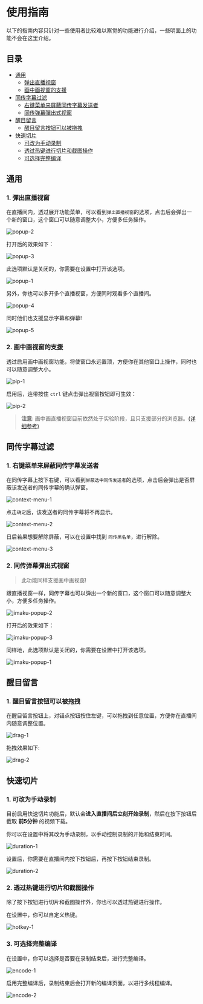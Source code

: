 

# 使用指南

以下的指南内容只针对一些使用者比较难以察觉的功能进行介绍，一些明面上的功能不会在这里介绍。

## 目录

- [通用](#通用)
  - [弹出直播视窗](#1-弹出直播视窗)
  - [画中画视窗的支援](#2-画中画视窗的支援)
- [同传字幕过滤](#同传字幕过滤)
    - [右键菜单来屏蔽同传字幕发送者](#1-右键菜单来屏蔽同传字幕发送者)
    - [同传弹幕彈出式视窗](#2-同传弹幕彈出式视窗)
- [醒目留言](#醒目留言)
    - [醒目留言按钮可以被拖拽](#1-醒目留言按钮可以被拖拽)
- [快速切片](#快速切片)
    - [可改为手动录制](#1-可改为手动录制)
    - [透过热键进行切片和截图操作](#2-透过热键进行切片和截图操作)
    - [可选择完整编译](#3-可选择完整编译)

## 通用

### 1. 彈出直播视窗

在直播间内，透过展开功能菜单，可以看到`弹出直播视窗`的选项，点击后会弹出一个新的窗口，这个窗口可以随意调整大小，方便多任务操作。

![popup-2](https://cdn.jsdelivr.net/gh/eric2788/bilibili-vup-stream-enhancer@web/tutorials/content/popup-2.png)

打开后的效果如下：

![popup-3](https://cdn.jsdelivr.net/gh/eric2788/bilibili-vup-stream-enhancer@web/tutorials/content/popup-3.png)

此选项默认是关闭的，你需要在设置中打开该选项。

![popup-1](https://cdn.jsdelivr.net/gh/eric2788/bilibili-vup-stream-enhancer@web/tutorials/content/popup-1.png)

另外，你也可以多开多个直播视窗，方便同时观看多个直播间。

![popup-4](https://cdn.jsdelivr.net/gh/eric2788/bilibili-vup-stream-enhancer@web/tutorials/content/popup-4.png)

同时他们也支援显示字幕和弹幕!

![popup-5](https://cdn.jsdelivr.net/gh/eric2788/bilibili-vup-stream-enhancer@web/tutorials/content/popup-5.png)

### 2. 画中画视窗的支援

透过启用画中画视窗功能，将使窗口永远置顶，方便你在其他窗口上操作，同时也可以随意调整大小。

![pip-1](https://cdn.jsdelivr.net/gh/eric2788/bilibili-vup-stream-enhancer@web/tutorials/content/pip-1.png)

启用后，连带按住 `ctrl` 键点击彈出视窗按钮即可生效：

![pip-2](https://cdn.jsdelivr.net/gh/eric2788/bilibili-vup-stream-enhancer@web/tutorials/content/pip-2.png)

> **注意**: 画中画直播视窗目前依然处于实验阶段，且只支援部分的浏览器。[(详细参考)](https://developer.mozilla.org/en-US/docs/Web/API/Document_Picture-in-Picture_API)


## 同传字幕过滤

### 1. 右键菜单来屏蔽同传字幕发送者

在同传字幕上按下右键，可以看到`屏蔽选中同传发送者`的选项，点击后会彈出是否屏蔽该发送者的同传字幕的确认弹窗。

![context-menu-1](https://cdn.jsdelivr.net/gh/eric2788/bilibili-vup-stream-enhancer@web/tutorials/jimaku/context-menu-1.png)

点击`确定`后，该发送者的同传字幕将不再显示。

![context-menu-2](https://cdn.jsdelivr.net/gh/eric2788/bilibili-vup-stream-enhancer@web/tutorials/jimaku/context-menu-2.png)

日后若果想要解除屏蔽，可以在设置中找到 `同传黑名单`，进行解除。

![context-menu-3](https://cdn.jsdelivr.net/gh/eric2788/bilibili-vup-stream-enhancer@web/tutorials/jimaku/context-menu-3.png)

### 2. 同传弹幕彈出式视窗

> 此功能同样支援画中画视窗!

跟直播视窗一样，同传字幕也可以弹出一个新的窗口，这个窗口可以随意调整大小，方便多任务操作。

![jimaku-popup-2](https://cdn.jsdelivr.net/gh/eric2788/bilibili-vup-stream-enhancer@web/tutorials/jimaku/jimaku-popup-2.png)

打开后的效果如下：

![jimaku-popup-3](https://cdn.jsdelivr.net/gh/eric2788/bilibili-vup-stream-enhancer@web/tutorials/jimaku/jimaku-popup-3.png)

同样地，此选项默认是关闭的，你需要在设置中打开该选项。

![jimaku-popup-1](https://cdn.jsdelivr.net/gh/eric2788/bilibili-vup-stream-enhancer@web/tutorials/jimaku/jimaku-popup-1.png)


## 醒目留言

### 1. 醒目留言按钮可以被拖拽

在醒目留言按钮上，对锚点按钮按住左键，可以拖拽到任意位置，方便你在直播间内随意调整位置。

![drag-1](https://cdn.jsdelivr.net/gh/eric2788/bilibili-vup-stream-enhancer@web/tutorials/superchat/drag-1.png)

拖拽效果如下:

![drag-2](https://cdn.jsdelivr.net/gh/eric2788/bilibili-vup-stream-enhancer@web/tutorials/superchat/drag-2.gif)

## 快速切片

### 1. 可改为手动录制

目前启用快速切片功能后，默认会**进入直播间后立刻开始录制**，然后在按下按钮后截取 **前5分钟** 的视频下载。

你可以在设置中将其改为手动录制，以手动控制录制的开始和结束时间。

![duration-1](https://cdn.jsdelivr.net/gh/eric2788/bilibili-vup-stream-enhancer@web/tutorials/recorder/duration-1.png)

设置后，你需要在直播间内按下按钮后，再按下按钮结束录制。

![duration-2](https://cdn.jsdelivr.net/gh/eric2788/bilibili-vup-stream-enhancer@web/tutorials/recorder/duration-2.png)

### 2. 透过热键进行切片和截图操作

除了按下按钮进行切片和截图操作外，你也可以透过热键进行操作。

在设置中，你可以自定义热键。

![hotkey-1](https://cdn.jsdelivr.net/gh/eric2788/bilibili-vup-stream-enhancer@web/tutorials/recorder/hotkey-1.png)

### 3. 可选择完整编译

在设置中，你可以选择是否要在录制结束后，进行完整编译。

![encode-1](https://cdn.jsdelivr.net/gh/eric2788/bilibili-vup-stream-enhancer@web/tutorials/recorder/encode-1.png)

启用完整编译后，录制结束后会打开新的编译页面，以进行多线程编译。

![encode-2](https://cdn.jsdelivr.net/gh/eric2788/bilibili-vup-stream-enhancer@web/tutorials/recorder/encode-2.png)

